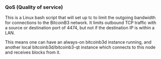 ### QoS (Quality of service) ###

This is a Linux bash script that will set up tc to limit the outgoing bandwidth for connections to the BitcoinB3 network. It limits outbound TCP traffic with a source or destination port of 4474, but not if the destination IP is within a LAN.

This means one can have an always-on bitcoinb3d instance running, and another local bitcoinb3d/bitcoinb3-qt instance which connects to this node and receives blocks from it.
